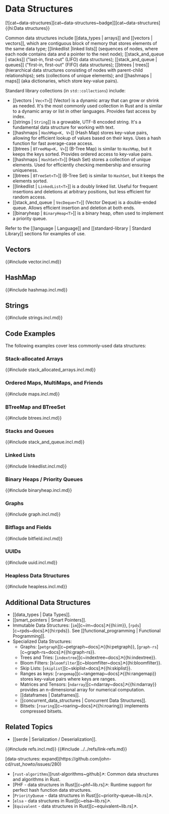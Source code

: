 # Data Structures

[![cat~data-structures][cat~data-structures~badge]][cat~data-structures]{{hi:Data structures}}

Common data structures include [[data_types | arrays]] and [[vectors | vectors]], which are contiguous block of memory that stores elements of the same data type; [[linkedlist |linked lists]] (sequences of nodes, where each node contains data and a pointer to the next node); [[stack_and_queue | stacks]] ("last-in, first-out" (LIFO) data structures); [[stack_and_queue | queues]] ("first-in, first-out" (FIFO) data structures); [[btrees | trees]] (hierarchical data structures consisting of nodes with parent-child relationships); sets (collections of unique elements); and [[hashmaps | maps]] (aka dictionaries, which store key-value pairs).

Standard library collections (in `std::collections`) include:

- [[vectors | `Vec<T>`]] (Vector) is a dynamic array that can grow or shrink as needed. It's the most commonly used collection in Rust and is similar to a dynamic array or list in other languages. Provides fast access by index.
- [[strings | `String`]] is a growable, UTF-8 encoded string. It's a fundamental data structure for working with text.
- [[hashmaps | `HashMap<K, V>`]] (Hash Map) stores key-value pairs, allowing for efficient lookup of values based on their keys. Uses a hash function for fast average-case access.
- [[btrees | `BTreeMap<K, V>`]] (B-Tree Map) is similar to `HashMap`, but it keeps the keys sorted. Provides ordered access to key-value pairs.
- [[hashmaps | `HashSet<T>`]] (Hash Set) stores a collection of unique elements. Used for efficiently checking membership and ensuring uniqueness.
- [[btrees | `BTreeSet<T>`]] (B-Tree Set) is similar to `HashSet`, but it keeps the elements sorted.
- [[linkedlist | `LinkedList<T>`]] is a doubly linked list. Useful for frequent insertions and deletions at arbitrary positions, but less efficient for random access.
- [[stack_and_queue | `VecDeque<T>`]] (Vector Deque) is a double-ended queue. Allows efficient insertion and deletion at both ends.
- [[binaryheap | `BinaryHeap<T>`]] is a binary heap, often used to implement a priority queue.

Refer to the [[language | Language]] and [[standard-library | Standard Library]] sections for examples of use.

## Vectors

{{#include vector.incl.md}}

## HashMap

{{#include hashmap.incl.md}}

## Strings

{{#include strings.incl.md}}

## Code Examples

The following examples cover less commonly-used data structures:

### Stack-allocated Arrays

{{#include stack_allocated_arrays.incl.md}}

### Ordered Maps, MultiMaps, and Friends

{{#include maps.incl.md}}

### BTreeMap and BTreeSet

{{#include btrees.incl.md}}

### Stacks and Queues

{{#include stack_and_queue.incl.md}}

### Linked Lists

{{#include linkedlist.incl.md}}

### Binary Heaps / Priority Queues

{{#include binaryheap.incl.md}}

### Graphs

{{#include graph.incl.md}}

### Bitflags and Fields

{{#include bitfield.incl.md}}

### UUIDs

{{#include uuid.incl.md}}

### Heapless Data Structures

{{#include heapless.incl.md}}

## Additional Data Structures

- [[data_types | Data Types]].
- [[smart_pointers | Smart Pointers]].
- Immutable Data Structures: [`im`][c~im~docs]↗{{hi:im}}, [`rpds`][c~rpds~docs]↗{{hi:rpds}}. See [[functional_programming | Functional Programming]].
- Specialized Data Structures:
  - Graphs: [`petgraph`][c~petgraph~docs]↗{{hi:petgraph}}, [`graph-rs`][c~graph-rs~docs]↗{{hi:graph-rs}}.
  - Trees and Tries: [`indextree`][c~indextree~docs]↗{{hi:indextree}}.
  - Bloom Filters: [`bloomfilter`][c~bloomfilter~docs]↗{{hi:bloomfilter}}.
  - Skip Lists: [`skiplist`][c~skiplist~docs]↗{{hi:skiplist}}.
  - Ranges as keys: [`rangemap`][c~rangemap~docs]↗{{hi:rangemap}} stores key-value pairs where keys are ranges.
  - Matrices and Tensors: [`ndarray`][c~ndarray~docs]↗{{hi:ndarray}} provides an n-dimensional array for numerical computation.
  - [[dataframes | Dataframes]].
  - [[concurrent_data_structures | Concurrent Data Structures]].
  - Bitsets: [`roaring`][c~roaring~docs]↗{{hi:roaring}} implements compressed bitsets.

## Related Topics

- [[serde | Serialization / Deserialization]].

{{#include refs.incl.md}}
{{#include ../../refs/link-refs.md}}

<div class="hidden">
[data-structures: expand](https://github.com/john-cd/rust_howto/issues/280)

- [`rust-algorithms`][rust-algorithms~github]↗: Common data structures and algorithms in Rust.
- [PHF - data structures in Rust][c~phf~lib.rs]↗: Runtime support for perfect hash function data structures.
- [`PriorityQueue` - data structures in Rust][c~priority-queue~lib.rs]↗.
- [`elsa` - data structures in Rust][c~elsa~lib.rs]↗.
- [`Equivalent` - data structures in Rust][c~equivalent~lib.rs]↗.

</div>
